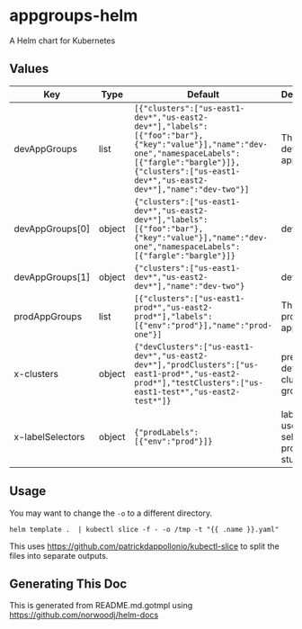 # appgroups-helm

A Helm chart for Kubernetes

## Values

| Key | Type | Default | Description |
|-----|------|---------|-------------|
| devAppGroups | list | `[{"clusters":["us-east1-dev*","us-east2-dev*"],"labels":[{"foo":"bar"},{"key":"value"}],"name":"dev-one","namespaceLabels":[{"fargle":"bargle"}]},{"clusters":["us-east1-dev*","us-east2-dev*"],"name":"dev-two"}]` | The list of dev appGroups |
| devAppGroups[0] | object | `{"clusters":["us-east1-dev*","us-east2-dev*"],"labels":[{"foo":"bar"},{"key":"value"}],"name":"dev-one","namespaceLabels":[{"fargle":"bargle"}]}` | dev-one |
| devAppGroups[1] | object | `{"clusters":["us-east1-dev*","us-east2-dev*"],"name":"dev-two"}` | dev-two |
| prodAppGroups | list | `[{"clusters":["us-east1-prod*","us-east2-prod*"],"labels":[{"env":"prod"}],"name":"prod-one"}]` | The list of prod appGroups |
| x-clusters | object | `{"devClusters":["us-east1-dev*","us-east2-dev*"],"prodClusters":["us-east1-prod*","us-east2-prod*"],"testClusters":["us-east1-test*","us-east2-test*"]}` | pre-defined cluster groups |
| x-labelSelectors | object | `{"prodLabels":[{"env":"prod"}]}` | labels to use when selecting production stuff |

## Usage

You may want to change the `-o` to a different directory.

`helm template .  | kubectl slice -f - -o /tmp -t "{{ .name }}.yaml"`

This uses https://github.com/patrickdappollonio/kubectl-slice to split the files into separate outputs.

## Generating This Doc

This is generated from README.md.gotmpl using https://github.com/norwoodj/helm-docs
